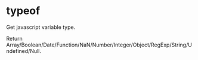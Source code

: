 # typeof
Get javascript variable type. 

Return Array/Boolean/Date/Function/NaN/Number/Integer/Object/RegExp/String/Undefined/Null.


